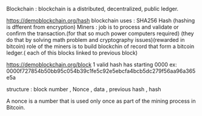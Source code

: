 
Blockchain : blockchain is a distributed, decentralized, public ledger.


https://demoblockchain.org/hash
blockchain uses : SHA256 Hash (hashing is dfferent from encryption)
Miners : job is to process and validate or confirm the transaction.(for that so much power computers required) (they do that by solving math problem and cryptography issues)(rewarded in bitcoin)
role of the miners is to build blockchin of record  that form a bitcoin ledger.( each of this blocks linked to previous block)


https://demoblockchain.org/block
1 valid hash has starting 0000   ex: 0000f727854b50bb95c054b39c1fe5c92e5ebcfa4bcb5dc279f56aa96a365e5a

structure : block number , Nonce , data , previous hash , hash 

 A nonce is a number that is used only once as part of the mining process in Bitcoin.
